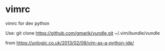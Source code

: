 # vimrc
vimrc for dev python

Use: git clone https://github.com/gmarik/vundle.git ~/.vim/bundle/vundle

from https://unlogic.co.uk/2013/02/08/vim-as-a-python-ide/
